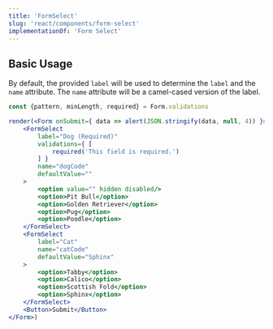 ```yaml
---
title: 'FormSelect'
slug: 'react/components/form-select'
implementationOf: 'Form Select'
---
```


## Basic Usage

By default, the provided `label` will be used to determine the `label` and the `name` attribute.
The `name` attribute will be a camel-cased version of the label.

```jsx
const {pattern, minLength, required} = Form.validations

render(<Form onSubmit={ data => alert(JSON.stringify(data, null, 4)) }>
    <FormSelect
        label="Dog (Required)"
        validations={ [
            required('This field is required.')
        ] }
        name="dogCode"
        defaultValue=""
    >
        <option value="" hidden disabled/>
        <option>Pit Bull</option>
        <option>Golden Retriever</option>
        <option>Pug</option>
        <option>Poodle</option>
    </FormSelect>
    <FormSelect
        label="Cat"
        name="catCode"
        defaultValue="Sphinx"
    >
        <option>Tabby</option>
        <option>Calico</option>
        <option>Scottish Fold</option>
        <option>Sphinx</option>
    </FormSelect>
    <Button>Submit</Button>
</Form>)
```
